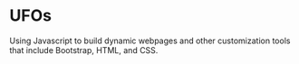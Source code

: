 # UFOs
Using Javascript to build dynamic webpages and other customization tools that include Bootstrap, HTML, and CSS.

